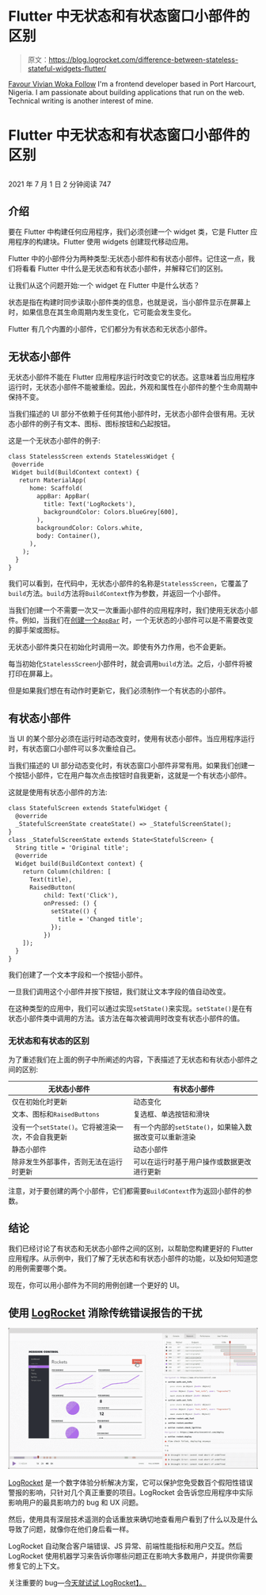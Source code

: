 # Flutter 中无状态和有状态窗口小部件的区别

> 原文：<https://blog.logrocket.com/difference-between-stateless-stateful-widgets-flutter/>

[Favour Vivian Woka Follow](https://blog.logrocket.com/author/favourvivianwoka/) I'm a frontend developer based in Port Harcourt, Nigeria. I am passionate about building applications that run on the web. Technical writing is another interest of mine.

# Flutter 中无状态和有状态窗口小部件的区别

## 

2021 年 7 月 1 日 2 分钟阅读 747

## 介绍

要在 Flutter 中构建任何应用程序，我们必须创建一个 widget 类，它是 Flutter 应用程序的构建块。Flutter 使用 widgets 创建现代移动应用。

Flutter 中的小部件分为两种类型:无状态小部件和有状态小部件。记住这一点，我们将看看 Flutter 中什么是无状态和有状态小部件，并解释它们的区别。

让我们从这个问题开始:一个 widget 在 Flutter 中是什么状态？

状态是指在构建时同步读取小部件类的信息，也就是说，当小部件显示在屏幕上时，如果信息在其生命周期内发生变化，它可能会发生变化。

Flutter 有几个内置的小部件，它们都分为有状态和无状态小部件。

## 无状态小部件

无状态小部件不能在 Flutter 应用程序运行时改变它的状态。这意味着当应用程序运行时，无状态小部件不能被重绘。因此，外观和属性在小部件的整个生命周期中保持不变。

当我们描述的 UI 部分不依赖于任何其他小部件时，无状态小部件会很有用。无状态小部件的例子有文本、图标、图标按钮和凸起按钮。

这是一个无状态小部件的例子:

```
class StatelessScreen extends StatelessWidget {
 @override
 Widget build(BuildContext context) {
   return MaterialApp(
      home: Scaffold(
        appBar: AppBar(
          title: Text('LogRockets'),
          backgroundColor: Colors.blueGrey[600],
        ),
        backgroundColor: Colors.white,
        body: Container(),
      ),
    );
  }
}

```

我们可以看到，在代码中，无状态小部件的名称是`StatelessScreen`，它覆盖了`build`方法。`build`方法将`BuildContext`作为参数，并返回一个小部件。

当我们创建一个不需要一次又一次重画小部件的应用程序时，我们使用无状态小部件。例如，当我们在[创建一个`AppBar`](https://blog.logrocket.com/flutter-appbar-tutorial/) 时，一个无状态的小部件可以是不需要改变的脚手架或图标。

无状态小部件类只在初始化时调用一次。即使有外力作用，也不会更新。

每当初始化`StatelessScreen`小部件时，就会调用`build`方法。之后，小部件将被打印在屏幕上。

但是如果我们想在有动作时更新它，我们必须制作一个有状态的小部件。

## 有状态小部件

当 UI 的某个部分必须在运行时动态改变时，使用有状态小部件。当应用程序运行时，有状态窗口小部件可以多次重绘自己。

当我们描述的 UI 部分动态变化时，有状态窗口小部件非常有用。如果我们创建一个按钮小部件，它在用户每次点击按钮时自我更新，这就是一个有状态小部件。

这就是使用有状态小部件的方法:

```
class StatefulScreen extends StatefulWidget {
  @override
  _StatefulScreenState createState() => _StatefulScreenState();
}
class _StatefulScreenState extends State<StatefulScreen> {
  String title = 'Original title';
  @override
  Widget build(BuildContext context) {
    return Column(children: [
      Text(title),
      RaisedButton(
          child: Text('Click'),
          onPressed: () {
            setState(() {
              title = 'Changed title';
            });
          })
    ]);
  }
}

```

我们创建了一个文本字段和一个按钮小部件。

一旦我们调用这个小部件并按下按钮，我们就让文本字段的值自动改变。

在这种类型的应用中，我们可以通过实现`setState()`来实现。`setState()`是在有状态小部件类中调用的方法。该方法在每次被调用时改变有状态小部件的值。

### 无状态和有状态的区别

为了重述我们在上面的例子中所阐述的内容，下表描述了无状态和有状态小部件之间的区别:

| 无状态小部件 | 有状态小部件 |
| --- | --- |
| 仅在初始化时更新 | 动态变化 |
| 文本、图标和`RaisedButtons` | 复选框、单选按钮和滑块 |
| 没有一个`setState()`。它将被渲染一次，不会自我更新 | 有一个内部的`setState()`，如果输入数据改变可以重新渲染 |
| 静态小部件 | 动态小部件 |
| 除非发生外部事件，否则无法在运行时更新 | 可以在运行时基于用户操作或数据更改进行更新 |

注意，对于要创建的两个小部件，它们都需要`BuildContext`作为返回小部件的参数。

## 结论

我们已经讨论了有状态和无状态小部件之间的区别，以帮助您构建更好的 Flutter 应用程序。从示例中，我们了解了无状态和有状态小部件的功能，以及如何知道您的用例需要哪个类。

现在，你可以用小部件为不同的用例创建一个更好的 UI。

## 使用 [LogRocket](https://lp.logrocket.com/blg/signup) 消除传统错误报告的干扰

[![LogRocket Dashboard Free Trial Banner](img/d6f5a5dd739296c1dd7aab3d5e77eeb9.png)](https://lp.logrocket.com/blg/signup)

[LogRocket](https://lp.logrocket.com/blg/signup) 是一个数字体验分析解决方案，它可以保护您免受数百个假阳性错误警报的影响，只针对几个真正重要的项目。LogRocket 会告诉您应用程序中实际影响用户的最具影响力的 bug 和 UX 问题。

然后，使用具有深层技术遥测的会话重放来确切地查看用户看到了什么以及是什么导致了问题，就像你在他们身后看一样。

LogRocket 自动聚合客户端错误、JS 异常、前端性能指标和用户交互。然后 LogRocket 使用机器学习来告诉你哪些问题正在影响大多数用户，并提供你需要修复它的上下文。

关注重要的 bug—[今天就试试 LogRocket】。](https://lp.logrocket.com/blg/signup-issue-free)